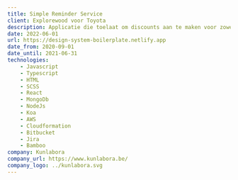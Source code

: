 ```yaml
---
title: Simple Reminder Service
client: Explorewood voor Toyota
description: Applicatie die toelaat om discounts aan te maken voor zowel de verkoop van een wagen, als voor de after-sales diensten.
date: 2022-06-01
url: https://design-system-boilerplate.netlify.app
date_from: 2020-09-01
date_until: 2021-06-31
technologies:
    - Javascript
    - Typescript
    - HTML
    - SCSS
    - React
    - MongoDb
    - NodeJs
    - Koa
    - AWS
    - Cloudformation
    - Bitbucket
    - Jira
    - Bamboo
company: Kunlabora
company_url: https://www.kunlabora.be/
company_logo: ../kunlabora.svg
---
```

